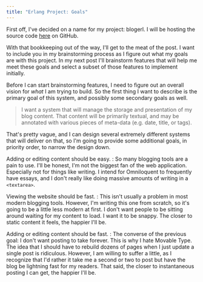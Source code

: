 ```yaml
---
title: "Erlang Project: Goals"
---
```

First off, I've decided on a name for my project: blogerl. I will be hosting
the source code [here][1] on GitHub.

With that bookkeeping out of the way, I'll get to the meat of the post. I want
to include you in my brainstorming process as I figure out what my goals are
with this project. In my next post I'll brainstorm features that will help me
meet these goals and select a subset of those features to implement initially.

Before I can start brainstorming features, I need to figure out an overall
vision for _what_ I am trying to build. So the first thing I want to describe
is the primary goal of this system, and possibly some secondary goals as well.

> I want a system that will manage the storage and presentation of my blog
> content. That content will be primarily textual, and may be annotated with
> various pieces of meta-data (e.g. date, title, or tags).

That's pretty vague, and I can design several extremely different systems that
will deliver on that, so I'm going to provide some additional goals, in
priority order, to narrow the design down.

Adding or editing content should be easy.
: So many blogging tools are a pain to use. I'll be honest, I'm not the
biggest fan of the web application. Especially not for things like writing. I
intend for Omniloquent to frequently have essays, and I don't really like
doing massive amounts of writing in a `<textarea>`.

Viewing the website should be fast.
: This isn't usually a problem in most modern blogging tools. However, I'm
writing this one from scratch, so it's going to be a little less modern at
first. I don't want people to be sitting around waiting for my content to
load. I want it to be snappy. The closer to static content it feels, the
happier I'll be.

Adding or editing content should be fast.
: The converse of the previous goal: I don't want posting to take forever.
This is why I hate Movable Type. The idea that I should have to rebuild dozens
of pages when I just update a single post is ridiculous. However, I am willing
to suffer a little, as I recognize that I'd rather it take me a second or two
to post but have the blog be lightning fast for my readers. That said, the
closer to instantaneous posting I can get, the happier I'll be.

   [1]: http://github.com/stesla/blogerl/tree/master

